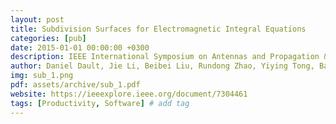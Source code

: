 ```yaml
---
layout: post
title: Subdivision Surfaces for Electromagnetic Integral Equations
categories: [pub]
date: 2015-01-01 00:00:00 +0300
description: IEEE International Symposium on Antennas and Propagation & USNC/URSI National Radio Science Meeting, 2015
author: Daniel Dault, Jie Li, Beibei Liu, Rundong Zhao, Yiying Tong, Balasubramaniam Shanker
img: sub_1.png
pdf: assets/archive/sub_1.pdf
website: https://ieeexplore.ieee.org/document/7304461
tags: [Productivity, Software] # add tag
---
```

